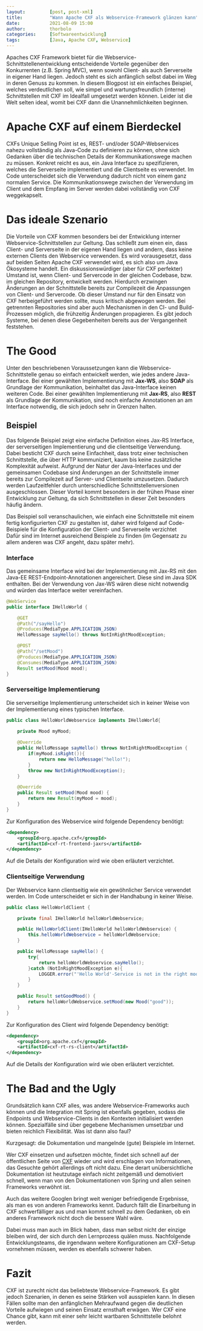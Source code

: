 ```yaml
---
layout:         [post, post-xml]              
title:          "Wann Apache CXF als Webservice-Framework glänzen kann"
date:           2021-08-09 15:00
author:         thorbolo
categories:     [Softwareentwicklung]
tags:           [Java, Apache CXF, Webservice]
---
```


Apaches CXF Framework bietet für die Webservice-Schnittstellenentwicklung entscheidende Vorteile gegenüber den Konkurrenten (z.B. Spring MVC), wenn sowohl Client- als auch Serverseite in eigener Hand liegen. 
Jedoch steht es sich anfänglich selbst dabei im Weg in deren Genuss zu kommen. 
In diesem Blogpost ist ein einfaches Beispiel, welches verdeutlichen soll, wie simpel und wartungsfreundlich (interne) Schnittstellen mit CXF im Idealfall umgesetzt werden können.
Leider ist die Welt selten ideal, womit bei CXF dann die Unannehmlichkeiten beginnen.   

# Apache CXF auf einem Bierdeckel
CXFs Unique Selling Point ist es, REST- und/oder SOAP-Webservices nahezu vollständig als Java-Code zu definieren zu können, ohne sich Gedanken über die technischen Details der Kommunikationswege machen zu müssen.
Konkret reicht es aus, ein Java Interface zu spezifizieren, welches die Serverseite implementiert und die Clientseite es verwendet.
Im Code unterscheidet sich die Verwendung dadurch nicht von einem ganz normalen Service.
Die Kommunikationswege zwischen der Verwendung im Client und dem Empfang im Server werden dabei vollständig von CXF weggekapselt.  

# Das ideale Szenario
Die Vorteile von CXF kommen besonders bei der Entwicklung interner Webservice-Schnittstellen zur Geltung.
Das schließt zum einen ein, dass Client- und Serverseite in der eigenen Hand liegen und andern, dass keine externen Clients den Webservice verwenden.
Es wird vorausgesetzt, dass auf beiden Seiten Apache CXF verwendet wird, es sich also um Java Ökosysteme handelt.
Ein diskussionswürdiger (aber für CXF perfekter) Umstand ist, wenn Client- und Servercode in der gleichen Codebase, bzw. im gleichen Repository, entwickelt werden. 
Hierdurch erzwingen Änderungen an der Schnittstelle bereits zur Compilezeit die Anpassungen von Client- und Servercode.
Ob dieser Umstand nur für den Einsatz von CXF herbeigeführt werden sollte, muss kritisch abgewogen werden. 
Bei getrennten Repositories sind aber auch Mechanismen in den CI- und Build-Prozessen möglich, die frühzeitig Änderungen propagieren.
Es gibt jedoch Systeme, bei denen diese Gegebenheiten bereits aus der Vergangenheit feststehen.

# The Good
Unter den beschriebenen Voraussetzungen kann die Webservice-Schnittstelle genau so einfach entwickelt werden, wie jedes andere Java-Interface.
Bei einer gewählten Implementierung mit **Jax-WS**, also **SOAP** als Grundlage der Kommunikation, beinhaltet das Java-Interface keinen weiteren Code.
Bei einer gewählten Implementierung mit **Jax-RS**, also **REST** als Grundlage der Kommunikation, sind noch einfache Annotationen an am Interface notwendig, die sich jedoch sehr in Grenzen halten.

## Beispiel 
Das folgende Beispiel zeigt eine einfache Definition eines Jax-RS Interface, der serverseitigen Implementierung und die clientseitige Verwendung.
Dabei besticht CXF durch seine Einfachheit, dass trotz einer technischen Schnittstelle, die über HTTP kommuniziert, kaum bis keine zusätzliche Komplexität aufweist.
Aufgrund der Natur der Java-Interfaces und der gemeinsamen Codebase sind Änderungen an der Schnittstelle immer bereits zur Compilezeit auf Server- und Clientseite umzusetzen.
Dadurch werden Laufzeitfehler durch unterschiedliche Schnittstellenversionen ausgeschlossen.
Dieser Vorteil kommt besonders in der frühen Phase einer Entwicklung zur Geltung, da sich Schnittstellen in dieser Zeit besonders häufig ändern.

Das Beispiel soll veranschaulichen, wie einfach eine Schnittstelle mit einem fertig konfigurierten CXF zu gestalten ist, daher wird folgend auf Code-Beispiele für die Konfiguration der Client- und Serverseite verzichtet   
Dafür sind im Internet ausreichend Beispiele zu finden (im Gegensatz zu allem anderen was CXF angeht, dazu später mehr).

### Interface
Das gemeinsame Interface wird bei der Implementierung mit Jax-RS mit den Java-EE REST-Endpoint-Annotationen angereichert.
Diese sind im Java SDK enthalten. 
Bei der Verwendung von Jax-WS wären diese nicht notwendig und würden das Interface weiter vereinfachen.

```java
@WebService
public interface IHelloWorld {

    @GET
    @Path("/sayHello")
    @Produces(MediaType.APPLICATION_JSON)
    HelloMessage sayHello() throws NotInRightMoodException;

    @POST
    @Path("/setMood")
    @Produces(MediaType.APPLICATION_JSON)
    @Consumes(MediaType.APPLICATION_JSON)
    Result setMood(Mood mood);
}
```

### Serverseitige Implementierung
Die serverseitige Implementierung unterscheidet sich in keiner Weise von der Implementierung eines typischen Interface. 

```java
public class HelloWorldWebservice implements IHelloWorld{

    private Mood myMood;
    
    @Override
    public HelloMessage sayHello() throws NotInRightMoodException {
        if(myMood.isRight()){
            return new HelloMessage("hello!");
        }
        throw new NotInRightMoodException();
    }

    @Override
    public Result setMood(Mood mood) {
        return new Result(myMood = mood);
    }
}
```

Zur Konfiguration des Webservice wird folgende Dependency benötigt:
```xml
<dependency>
    <groupId>org.apache.cxf</groupId>
    <artifactId>cxf-rt-frontend-jaxrs</artifactId>
</dependency>
```

Auf die Details der Konfiguration wird wie oben erläutert verzichtet.


### Clientseitige Verwendung
Der Webservice kann clientseitig wie ein gewöhnlicher Service verwendet werden.
Im Code unterscheidet er sich in der Handhabung in keiner Weise. 

```java
public class HelloWorldClient {

    private final IHelloWorld helloWorldWebservice;

    public HelloWorldClient(IHelloWorld helloWorldWebservice) {
        this.helloWorldWebservice = helloWorldWebservice;
    }

    public HelloMessage sayHello() {
        try{
            return helloWorldWebservice.sayHello();
        }catch (NotInRightMoodException e){
            LOGGER.error("'Hello World'-Service is not in the right mood to say hello", e);
        }
    }

    public Result setGoodMood() {
        return helloWorldWebservice.setMood(new Mood("good"));
    }
}
```

Zur Konfiguration des Client wird folgende Dependency benötigt:
```xml
<dependency>
    <groupId>org.apache.cxf</groupId>
    <artifactId>cxf-rt-rs-client</artifactId>
</dependency>
```

Auf die Details der Konfiguration wird wie oben erläutert verzichtet.

# The Bad and the Ugly
Grundsätzlich kann CXF alles, was andere Webservice-Frameworks auch können und die Integration mit Spring ist ebenfalls gegeben, sodass die Endpoints und Webservice-Clients in den Kontexten initialisiert werden können.
Spezialfälle sind über gegebene Mechanismen umsetzbar und bieten reichlich Flexibilität.
Was ist dann also faul?

Kurzgesagt: die Dokumentation und mangelnde (gute) Beispiele im Internet.

Wer CXF einsetzen und aufsetzen möchte, findet sich schnell auf der öffentlichen Seite von [CXF](https://cxf.apache.org/) wieder und wird erschlagen von Informationen, das Gesuchte gehört allerdings oft nicht dazu.
Eine derart unübersichtliche Dokumentation ist heutzutage einfach nicht zeitgemäß und demotiviert schnell, wenn man von den Dokumentationen von Spring und allen seinen Frameworks verwöhnt ist.

Auch das weitere Googlen bringt weit weniger befriedigende Ergebnisse, als man es von anderen Frameworks kennt.
Dadurch fällt die Einarbeitung in CXF schwerfälliger aus und man kommt schnell zu dem Gedanken, ob ein anderes Framework nicht doch die bessere Wahl wäre.

Dabei muss man auch im Blick haben, dass man selbst nicht der einzige bleiben wird, der sich durch den Lernprozess quälen muss.
Nachfolgende Entwicklungsteams, die irgendwann weitere Konfigurationen am CXF-Setup vornehmen müssen, werden es ebenfalls schwerer haben.

# Fazit
CXF ist zurecht nicht das beliebteste Webservice-Framework. 
Es gibt jedoch Szenarien, in denen es seine Stärken voll ausspielen kann. 
In diesen Fällen sollte man den anfänglichen Mehraufwand gegen die deutlichen Vorteile aufwiegen und seinen Einsatz ernsthaft erwägen.
Wer CXF eine Chance gibt, kann mit einer sehr leicht wartbaren Schnittstelle belohnt werden. 
